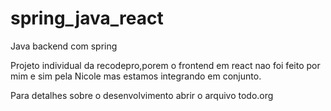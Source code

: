 # spring_java_react
Java backend com spring

Projeto individual da recodepro,porem o frontend em react nao foi feito por mim e sim pela Nicole
mas estamos integrando em conjunto.

Para detalhes sobre o desenvolvimento abrir o arquivo
todo.org
